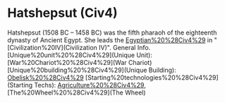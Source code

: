 # Hatshepsut (Civ4)

Hatshepsut (1508 BC – 1458 BC) was the fifth pharaoh of the eighteenth dynasty of Ancient Egypt. She leads the [Egyptian%20%28Civ4%29](Egyptians) in "[Civilization%20IV](Civilization IV)".
General Info.
[Unique%20unit%20%28Civ4%29](Unique Unit): [War%20Chariot%20%28Civ4%29](War Chariot)
[Unique%20building%20%28Civ4%29](Unique Building): [Obelisk%20%28Civ4%29](Obelisk)
[Starting%20technologies%20%28Civ4%29](Starting Techs): [Agriculture%20%28Civ4%29](Agriculture), [The%20Wheel%20%28Civ4%29](The Wheel)